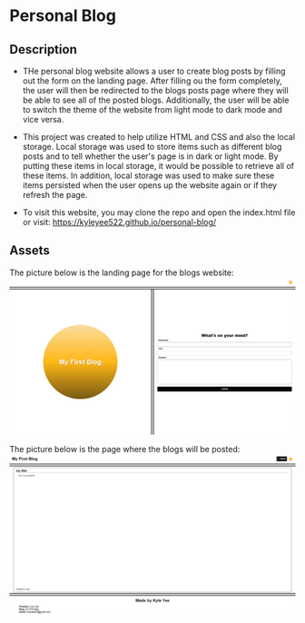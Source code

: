 # Personal Blog

## Description

- THe personal blog website allows a user to create blog posts by filling out the form on the landing page. After filling ou the form completely, the user will then be redirected to the blogs posts page where they will be able to see all of the posted blogs. Additionally, the user will be able to switch the theme of the website from light mode to dark mode and vice versa.

* This project was created to help utilize HTML and CSS and also the local storage. Local storage was used to store items such as different blog posts and to tell whether the user's page is in dark or light mode. By putting these items in local storage, it would be possible to retrieve all of these items. In addition, local storage was used to make sure these items persisted when the user opens up the website again or if they refresh the page.

* To visit this website, you may clone the repo and open the index.html file or visit: https://kyleyee522.github.io/personal-blog/

## Assets

The picture below is the landing page for the blogs website:
![](./assets/images/blog-landing-page.png)

The picture below is the page where the blogs will be posted:
![](./assets/images/blogs-page.png)

